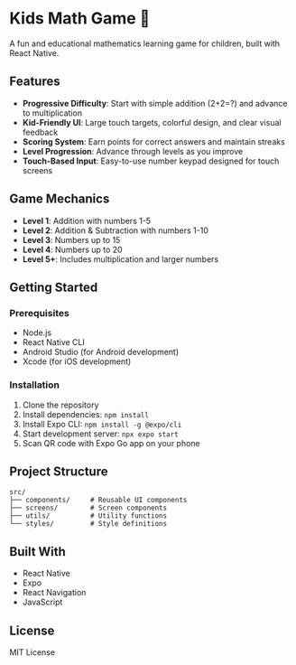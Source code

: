 # Kids Math Game 🧮

A fun and educational mathematics learning game for children, built with React Native.

## Features

- **Progressive Difficulty**: Start with simple addition (2+2=?) and advance to multiplication
- **Kid-Friendly UI**: Large touch targets, colorful design, and clear visual feedback
- **Scoring System**: Earn points for correct answers and maintain streaks
- **Level Progression**: Advance through levels as you improve
- **Touch-Based Input**: Easy-to-use number keypad designed for touch screens

## Game Mechanics

- **Level 1**: Addition with numbers 1-5
- **Level 2**: Addition & Subtraction with numbers 1-10  
- **Level 3**: Numbers up to 15
- **Level 4**: Numbers up to 20
- **Level 5+**: Includes multiplication and larger numbers

## Getting Started

### Prerequisites

- Node.js
- React Native CLI
- Android Studio (for Android development)
- Xcode (for iOS development)

### Installation

1. Clone the repository
2. Install dependencies: `npm install`
3. Install Expo CLI: `npm install -g @expo/cli`
4. Start development server: `npx expo start`
5. Scan QR code with Expo Go app on your phone

## Project Structure

```
src/
├── components/     # Reusable UI components
├── screens/        # Screen components
├── utils/          # Utility functions
└── styles/         # Style definitions
```

## Built With

- React Native
- Expo
- React Navigation
- JavaScript

## License

MIT License